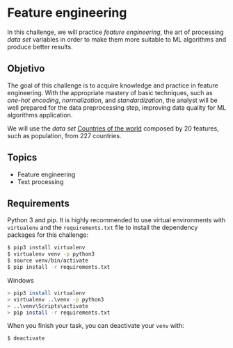 # Feature engineering

In this challenge, we will practice _feature engineering_, the art of processing _data set_ variables in order to make them more suitable to ML algorithms and produce better results.

## Objetivo

The goal of this challenge is to acquire knowledge and practice in feature engineering. With the appropriate mastery of basic techniques, such as _one-hot encoding_, _normalization_, and _standardization_, the analyst will be well prepared for the data preprocessing step, improving data quality for ML algorithms application.

We will use the _data set_ [Countries of the world](https://www.kaggle.com/fernandol/countries-of-the-world) composed by 20 features, such as population, from 227 countries.

## Topics

* Feature engineering
* Text processing

## Requirements

Python 3 and pip. It is highly recommended to use virtual environments with `virtualenv` and the `requirements.txt` file to install the dependency packages for this challenge:

```bash
$ pip3 install virtualenv
$ virtualenv venv -p python3
$ source venv/bin/activate
$ pip install -r requirements.txt
```

Windows

```bash
> pip3 install virtualenv
> virtualenv ..\venv -p python3
> ..\venv\Scripts\activate
> pip install -r requirements.txt
```
When you finish your task, you can deactivate your `venv` with: 

```bash
$ deactivate
```
